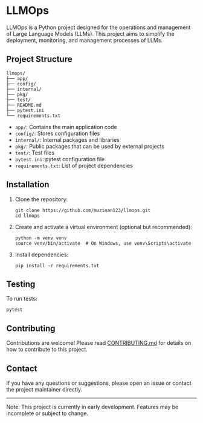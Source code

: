 # LLMOps

LLMOps is a Python project designed for the operations and management of Large Language Models (LLMs). This project aims to simplify the deployment, monitoring, and management processes of LLMs.

## Project Structure

```
llmops/
├── app/
├── config/
├── internal/
├── pkg/
├── test/
├── README.md
├── pytest.ini
└── requirements.txt
```

- `app/`: Contains the main application code
- `config/`: Stores configuration files
- `internal/`: Internal packages and libraries
- `pkg/`: Public packages that can be used by external projects
- `test/`: Test files
- `pytest.ini`: pytest configuration file
- `requirements.txt`: List of project dependencies

## Installation

1. Clone the repository:
   ```
   git clone https://github.com/muzinan123/llmops.git
   cd llmops
   ```

2. Create and activate a virtual environment (optional but recommended):
   ```
   python -m venv venv
   source venv/bin/activate  # On Windows, use venv\Scripts\activate
   ```

3. Install dependencies:
   ```
   pip install -r requirements.txt
   ```

## Testing

To run tests:
```
pytest
```

## Contributing

Contributions are welcome! Please read [CONTRIBUTING.md](CONTRIBUTING.md) for details on how to contribute to this project.


## Contact

If you have any questions or suggestions, please open an issue or contact the project maintainer directly.

---

Note: This project is currently in early development. Features may be incomplete or subject to change.
